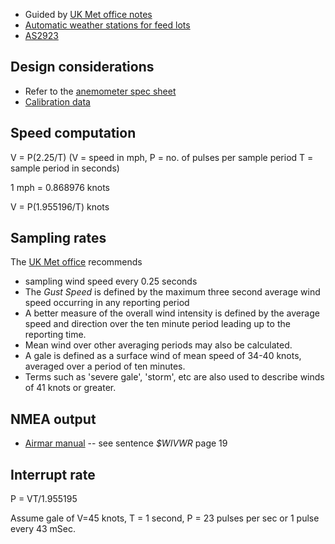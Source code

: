 * Guided by [UK Met office notes](https://www.metoffice.gov.uk/weather/guides/observations/how-we-measure-wind)
* [Automatic weather stations for feed lots](https://www.mla.com.au/globalassets/mla-corporate/research-and-development/program-areas/feeding-finishing-and-nutrition/feedlot-design-manual/043-weather-stations-2016_04_01.pdf)
* [AS2923](https://www.saiglobal.com/PDFTemp/Previews/OSH/As/as2000/2900/2923.pdf)

## Design considerations

* Refer to the [anemometer spec sheet](https://cdn.shopify.com/s/files/1/0515/5992/3873/files/6410_SS.pdf)
* [Calibration data](https://www.davis-tr.com/Downloads/Davis_Rzgr_Kepceleri_Karakteristikleri.pdf)

## Speed computation

V = P(2.25/T) (V = speed in mph, P = no. of pulses per sample period
T = sample period in seconds)

1 mph = 0.868976 knots

V = P(1.955196/T) knots

## Sampling rates

The [UK Met office](https://www.metoffice.gov.uk/weather/guides/observations/how-we-measure-wind) recommends

* sampling wind speed every 0.25 seconds
* The *Gust Speed* is defined by the maximum three second average wind speed occurring in any reporting period
* A better measure of the overall wind intensity is defined by the average speed and direction over the ten minute period leading up to the reporting time. 
* Mean wind over other averaging periods may also be calculated. 
* A gale is defined as a surface wind of mean speed of 34-40 knots, averaged over a period of ten minutes. 
* Terms such as 'severe gale', 'storm', etc are also used to describe winds of 41 knots or greater.

## NMEA output

* [Airmar manual](https://www.airmartechnology.com/uploads/installguide/PB100TechnicalManual_rev1.007.pdf) -- see sentence *$WIVWR* page 19

## Interrupt rate

P = VT/1.955195

Assume gale of V=45 knots, T = 1 second, P = 23 pulses per sec or 1 pulse every 43 mSec.





